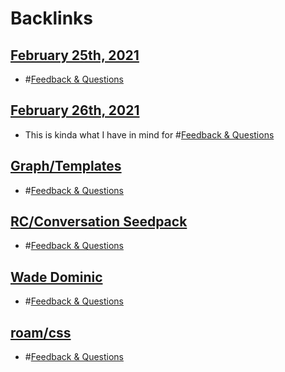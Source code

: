 
# Backlinks
## [February 25th, 2021](<February 25th, 2021.md>)
- #[Feedback & Questions](<Feedback & Questions.md>)

## [February 26th, 2021](<February 26th, 2021.md>)
- This is kinda what I have in mind for #[Feedback & Questions](<Feedback & Questions.md>)

## [Graph/Templates](<Graph/Templates.md>)
- #[Feedback & Questions](<Feedback & Questions.md>)

## [RC/Conversation Seedpack](<RC/Conversation Seedpack.md>)
- #[Feedback & Questions](<Feedback & Questions.md>)

## [Wade Dominic](<Wade Dominic.md>)
- #[Feedback & Questions](<Feedback & Questions.md>)

## [roam/css](<roam/css.md>)
- #[Feedback & Questions](<Feedback & Questions.md>)

